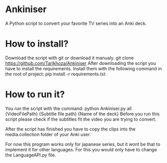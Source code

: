 # Ankiniser
A Python script to convert your favorite TV series into an Anki deck.
# How to install?
Download the script with git or download it manualy.
git clone https://github.com/Tarikhoza/Ankiniser
After downloading the script you have to install the requirements.
Install them with the following command in the root of project:
pip install -r requirements.txt
# How to run it?
You run the script with the command:
python Ankiniser.py all {VideoFilePath} {Subtitle file path} {Name of the deck}
Before you run this script please check if the subtitles fit the video you are trying to convert.

After the script has finished you have to copy the clips into the media.collection folder of your Anki user.

For now this program works only for japanese series, but it wont be that to implement it for other languages.
For this you would only have to change the LanguageAPI.py file.
